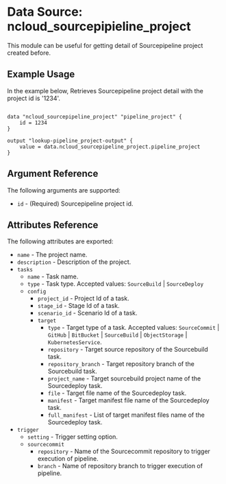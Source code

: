# Data Source: ncloud_sourcepipieline_project

This module can be useful for getting detail of Sourcepipeline project created before.

## Example Usage

In the example below, Retrieves Sourcepipeline project detail with the project id is '1234'.

```hcl

data "ncloud_sourcepipeline_project" "pipeline_project" {
    id = 1234
}

output "lookup-pipeline_project-output" {
    value = data.ncloud_sourcepipeline_project.pipeline_project
}

```

## Argument Reference

The following arguments are supported:

*   `id` - (Required) Sourcepipeline project id.

## Attributes Reference

The following attributes are exported:

*   `name` - The project name.
*   `description` - Description of the project.
*   `tasks`
    *   `name` - Task name.
    *   `type` - Task type. Accepted values: `SourceBuild` | `SourceDeploy`
    *   `config`
        *   `project_id` - Project Id of a task.
        *   `stage_id` - Stage Id of a task.
        *   `scenario_id` - Scenario Id of a task.
        *   `target`
            *   `type` - Target type of a task. Accepted values: `SourceCommit` | `GitHub` | `BitBucket` | `SourceBuild` | `ObjectStorage` | `KubernetesService`.
            *   `repository` - Target source repository of the Sourcebuild task.
            *   `repository_branch` - Target repository branch of the Sourcebuild task.
            *   `project_name` - Target sourcebuild project name of the Sourcedeploy task.
            *   `file` - Target file name of the Sourcedeploy task.
            *   `manifest` - Target manifest file name of the Sourcedeploy task.
            *   `full_manifest` - List of target manifest files name of the Sourcedeploy task.
*   `trigger`
    *   `setting` - Trigger setting option.
    *   `sourcecommit`
        *   `repository` - Name of the Sourcecommit repository to trigger execution of pipeline.
        *   `branch` - Name of repository branch to trigger execution of pipeline.
